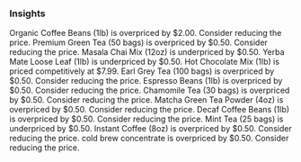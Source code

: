 ### Insights
Organic Coffee Beans (1lb) is overpriced by $2.00. Consider reducing the price.
Premium Green Tea (50 bags) is overpriced by $0.50. Consider reducing the price.
Masala Chai Mix (12oz) is underpriced by $0.50.
Yerba Mate Loose Leaf (1lb) is underpriced by $0.50.
Hot Chocolate Mix (1lb) is priced competitively at $7.99.
Earl Grey Tea (100 bags) is overpriced by $0.50. Consider reducing the price.
Espresso Beans (1lb) is overpriced by $0.50. Consider reducing the price.
Chamomile Tea (30 bags) is overpriced by $0.50. Consider reducing the price.
Matcha Green Tea Powder (4oz) is overpriced by $0.50. Consider reducing the price.
Decaf Coffee Beans (1lb) is overpriced by $0.50. Consider reducing the price.
Mint Tea (25 bags) is underpriced by $0.50.
Instant Coffee (8oz) is overpriced by $0.50. Consider reducing the price.
cold brew concentrate is overpriced by $0.50. Consider reducing the price.